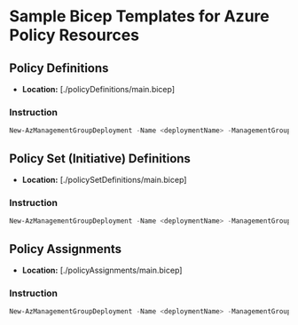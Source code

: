 # Sample Bicep Templates for Azure Policy Resources

## Policy Definitions

* **Location:** [./policyDefinitions/main.bicep]

### Instruction

```powershell
New-AzManagementGroupDeployment -Name <deploymentName> -ManagementGroupId <managementGroupId> -TemplateFile .\policyDefinitions\main.bicep
```

## Policy Set (Initiative) Definitions

* **Location:** [./policySetDefinitions/main.bicep]

### Instruction

```powershell
New-AzManagementGroupDeployment -Name <deploymentName> -ManagementGroupId <managementGroupId> -TemplateFile .\policySetDefinitions\main.bicep
```

## Policy Assignments

* **Location:** [./policyAssignments/main.bicep]

### Instruction

```powershell
New-AzManagementGroupDeployment -Name <deploymentName> -ManagementGroupId <managementGroupId> -TemplateFile .\policyAssignments\main.bicep -TemplateParameterFile .\policyAssignments\main.parameters.json
```
